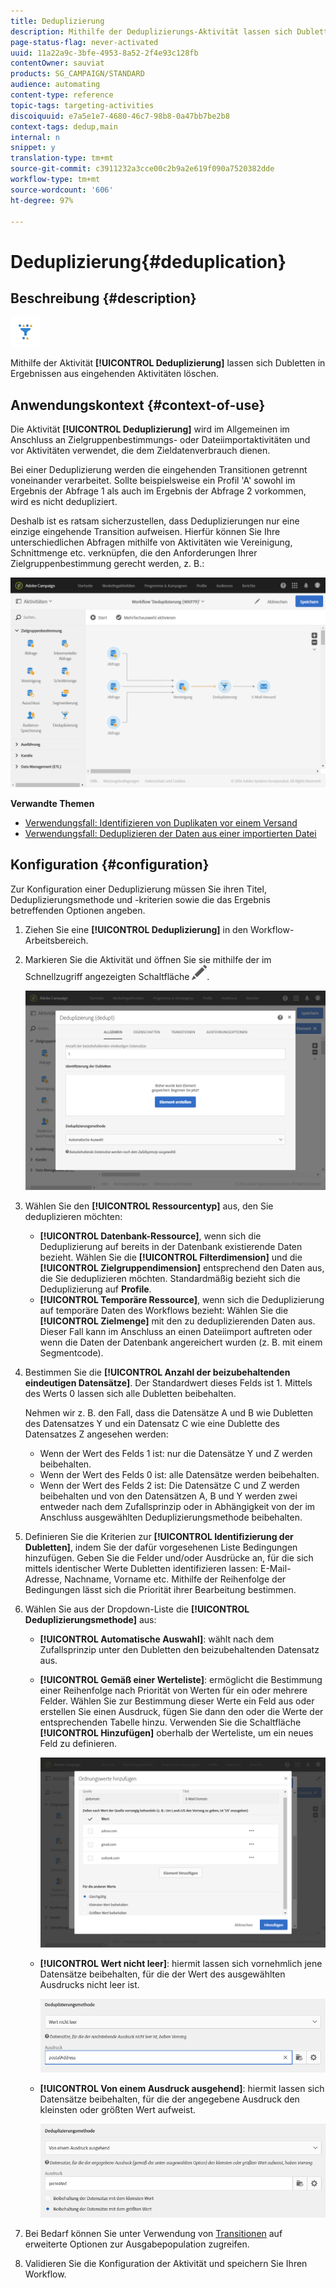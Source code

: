 ```yaml
---
title: Deduplizierung
description: Mithilfe der Deduplizierungs-Aktivität lassen sich Dubletten in Ergebnissen aus eingehenden Aktivitäten löschen.
page-status-flag: never-activated
uuid: 11a22a9c-3bfe-4953-8a52-2f4e93c128fb
contentOwner: sauviat
products: SG_CAMPAIGN/STANDARD
audience: automating
content-type: reference
topic-tags: targeting-activities
discoiquuid: e7a5e1e7-4680-46c7-98b8-0a47bb7be2b8
context-tags: dedup,main
internal: n
snippet: y
translation-type: tm+mt
source-git-commit: c3911232a3cce00c2b9a2e619f090a7520382dde
workflow-type: tm+mt
source-wordcount: '606'
ht-degree: 97%

---
```



# Deduplizierung{#deduplication}

## Beschreibung {#description}

![](assets/deduplication.png)

Mithilfe der Aktivität **[!UICONTROL Deduplizierung]** lassen sich Dubletten in Ergebnissen aus eingehenden Aktivitäten löschen.

## Anwendungskontext {#context-of-use}

Die Aktivität **[!UICONTROL Deduplizierung]** wird im Allgemeinen im Anschluss an Zielgruppenbestimmungs- oder Dateiimportaktivitäten und vor Aktivitäten verwendet, die dem Zieldatenverbrauch dienen.

Bei einer Deduplizierung werden die eingehenden Transitionen getrennt voneinander verarbeitet. Sollte beispielsweise ein Profil &#39;A&#39; sowohl im Ergebnis der Abfrage 1 als auch im Ergebnis der Abfrage 2 vorkommen, wird es nicht dedupliziert.

Deshalb ist es ratsam sicherzustellen, dass Deduplizierungen nur eine einzige eingehende Transition aufweisen. Hierfür können Sie Ihre unterschiedlichen Abfragen mithilfe von Aktivitäten wie Vereinigung, Schnittmenge etc. verknüpfen, die den Anforderungen Ihrer Zielgruppenbestimmung gerecht werden, z. B.:

![](assets/dedup_bonnepratique.png)

**Verwandte Themen**

* [Verwendungsfall: Identifizieren von Duplikaten vor einem Versand](../../automating/using/identifying-duplicated-before-delivery.md)
* [Verwendungsfall: Deduplizieren der Daten aus einer importierten Datei](../../automating/using/deduplicating-data-imported-file.md)

## Konfiguration {#configuration}

Zur Konfiguration einer Deduplizierung müssen Sie ihren Titel, Deduplizierungsmethode und -kriterien sowie die das Ergebnis betreffenden Optionen angeben.

1. Ziehen Sie eine **[!UICONTROL Deduplizierung]** in den Workflow-Arbeitsbereich.
1. Markieren Sie die Aktivität und öffnen Sie sie mithilfe der im Schnellzugriff angezeigten Schaltfläche ![](assets/edit_darkgrey-24px.png).

   ![](assets/deduplication_1.png)

1. Wählen Sie den **[!UICONTROL Ressourcentyp]** aus, den Sie deduplizieren möchten:

   * **[!UICONTROL Datenbank-Ressource]**, wenn sich die Deduplizierung auf bereits in der Datenbank existierende Daten bezieht. Wählen Sie die **[!UICONTROL Filterdimension]** und die **[!UICONTROL Zielgruppendimension]** entsprechend den Daten aus, die Sie deduplizieren möchten. Standardmäßig bezieht sich die Deduplizierung auf **Profile**.
   * **[!UICONTROL Temporäre Ressource]**, wenn sich die Deduplizierung auf temporäre Daten des Workflows bezieht: Wählen Sie die **[!UICONTROL Zielmenge]** mit den zu deduplizierenden Daten aus. Dieser Fall kann im Anschluss an einen Dateiimport auftreten oder wenn die Daten der Datenbank angereichert wurden (z. B. mit einem Segmentcode).

1. Bestimmen Sie die **[!UICONTROL Anzahl der beizubehaltenden eindeutigen Datensätze]**. Der Standardwert dieses Felds ist 1. Mittels des Werts 0 lassen sich alle Dubletten beibehalten.

   Nehmen wir z. B. den Fall, dass die Datensätze A und B wie Dubletten des Datensatzes Y und ein Datensatz C wie eine Dublette des Datensatzes Z angesehen werden:

   * Wenn der Wert des Felds 1 ist: nur die Datensätze Y und Z werden beibehalten.
   * Wenn der Wert des Felds 0 ist: alle Datensätze werden beibehalten.
   * Wenn der Wert des Felds 2 ist: Die Datensätze C und Z werden beibehalten und von den Datensätzen A, B und Y werden zwei entweder nach dem Zufallsprinzip oder in Abhängigkeit von der im Anschluss ausgewählten Deduplizierungsmethode beibehalten.

1. Definieren Sie die Kriterien zur **[!UICONTROL Identifizierung der Dubletten]**, indem Sie der dafür vorgesehenen Liste Bedingungen hinzufügen. Geben Sie die Felder und/oder Ausdrücke an, für die sich mittels identischer Werte Dubletten identifizieren lassen: E-Mail-Adresse, Nachname, Vorname etc. Mithilfe der Reihenfolge der Bedingungen lässt sich die Priorität ihrer Bearbeitung bestimmen.
1. Wählen Sie aus der Dropdown-Liste die **[!UICONTROL Deduplizierungsmethode]** aus:

   * **[!UICONTROL Automatische Auswahl]**: wählt nach dem Zufallsprinzip unter den Dubletten den beizubehaltenden Datensatz aus.
   * **[!UICONTROL Gemäß einer Werteliste]**: ermöglicht die Bestimmung einer Reihenfolge nach Priorität von Werten für ein oder mehrere Felder. Wählen Sie zur Bestimmung dieser Werte ein Feld aus oder erstellen Sie einen Ausdruck, fügen Sie dann den oder die Werte der entsprechenden Tabelle hinzu. Verwenden Sie die Schaltfläche **[!UICONTROL Hinzufügen]** oberhalb der Werteliste, um ein neues Feld zu definieren.

      ![](assets/deduplication_2.png)

   * **[!UICONTROL Wert nicht leer]**: hiermit lassen sich vornehmlich jene Datensätze beibehalten, für die der Wert des ausgewählten Ausdrucks nicht leer ist.

      ![](assets/deduplication_3.png)

   * **[!UICONTROL Von einem Ausdruck ausgehend]**: hiermit lassen sich Datensätze beibehalten, für die der angegebene Ausdruck den kleinsten oder größten Wert aufweist.

      ![](assets/deduplication_4.png)

1. Bei Bedarf können Sie unter Verwendung von [Transitionen](../../automating/using/activity-properties.md) auf erweiterte Optionen zur Ausgabepopulation zugreifen.
1. Validieren Sie die Konfiguration der Aktivität und speichern Sie Ihren Workflow.
